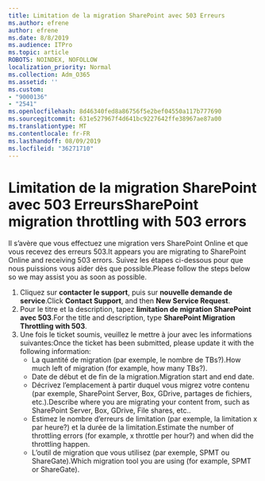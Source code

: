 ```yaml
---
title: Limitation de la migration SharePoint avec 503 Erreurs
ms.author: efrene
author: efrene
ms.date: 8/8/2019
ms.audience: ITPro
ms.topic: article
ROBOTS: NOINDEX, NOFOLLOW
localization_priority: Normal
ms.collection: Adm_O365
ms.assetid: ''
ms.custom:
- "9000136"
- "2541"
ms.openlocfilehash: 8d46340fed8a86756f5e2bef04550a117b777690
ms.sourcegitcommit: 631e527967f4d641bc9227642ffe38967ae87a00
ms.translationtype: MT
ms.contentlocale: fr-FR
ms.lasthandoff: 08/09/2019
ms.locfileid: "36271710"
---
```

# <a name="sharepoint-migration-throttling-with-503-errors"></a><span data-ttu-id="6fff3-102">Limitation de la migration SharePoint avec 503 Erreurs</span><span class="sxs-lookup"><span data-stu-id="6fff3-102">SharePoint migration throttling with 503 errors</span></span>

<span data-ttu-id="6fff3-103">Il s’avère que vous effectuez une migration vers SharePoint Online et que vous recevez des erreurs 503.</span><span class="sxs-lookup"><span data-stu-id="6fff3-103">It appears you are migrating to SharePoint Online and receiving 503 errors.</span></span> <span data-ttu-id="6fff3-104">Suivez les étapes ci-dessous pour que nous puissions vous aider dès que possible.</span><span class="sxs-lookup"><span data-stu-id="6fff3-104">Please follow the steps below so we may assist you as soon as possible.</span></span> 

1. <span data-ttu-id="6fff3-105">Cliquez sur **contacter le support**, puis sur **nouvelle demande de service**.</span><span class="sxs-lookup"><span data-stu-id="6fff3-105">Click **Contact Support**, and then **New Service Request**.</span></span>
2. <span data-ttu-id="6fff3-106">Pour le titre et la description, tapez **limitation de migration SharePoint avec 503**.</span><span class="sxs-lookup"><span data-stu-id="6fff3-106">For the title and description, type **SharePoint Migration Throttling with 503**.</span></span>
3. <span data-ttu-id="6fff3-107">Une fois le ticket soumis, veuillez le mettre à jour avec les informations suivantes:</span><span class="sxs-lookup"><span data-stu-id="6fff3-107">Once the ticket has been submitted, please update it with the following information:</span></span>
    - <span data-ttu-id="6fff3-108">La quantité de migration (par exemple, le nombre de TBs?).</span><span class="sxs-lookup"><span data-stu-id="6fff3-108">How much left of migration (for example, how many TBs?).</span></span>
    - <span data-ttu-id="6fff3-109">Date de début et de fin de la migration.</span><span class="sxs-lookup"><span data-stu-id="6fff3-109">Migration start and end date.</span></span>
    - <span data-ttu-id="6fff3-110">Décrivez l’emplacement à partir duquel vous migrez votre contenu (par exemple, SharePoint Server, Box, GDrive, partages de fichiers, etc.).</span><span class="sxs-lookup"><span data-stu-id="6fff3-110">Describe where you are migrating your content from, such as SharePoint Server, Box, GDrive, File shares, etc..</span></span>
    - <span data-ttu-id="6fff3-111">Estimez le nombre d’erreurs de limitation (par exemple, la limitation x par heure?) et la durée de la limitation.</span><span class="sxs-lookup"><span data-stu-id="6fff3-111">Estimate the number of throttling errors (for example, x throttle per hour?) and when did the throttling happen.</span></span>
    - <span data-ttu-id="6fff3-112">L’outil de migration que vous utilisez (par exemple, SPMT ou ShareGate).</span><span class="sxs-lookup"><span data-stu-id="6fff3-112">Which migration tool you are using (for example, SPMT or ShareGate).</span></span>


